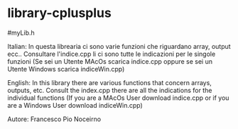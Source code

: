 # library-cplusplus

#myLib.h


Italian:
In questa librearia ci sono varie funzioni che riguardano array, output ecc..
Consultare l'indice.cpp li ci sono tutte le indicazioni per le singole funzioni 
(Se sei un Utente MAcOs scarica indice.cpp oppure se sei un Utente Windows scarica indiceWin.cpp)

English:
In this library there are various functions that concern arrays, outputs, etc.
Consult the index.cpp there are all the indications for the individual functions
(If you are a MAcOs User download indice.cpp or if you are a Windows User download indiceWin.cpp)

Autore: Francesco Pio Noceirno
